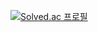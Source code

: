 
[![Solved.ac
프로필](http://mazassumnida.wtf/api/generate_badge?boj={khwan9404})](https://solved.ac/{khwan9404})
